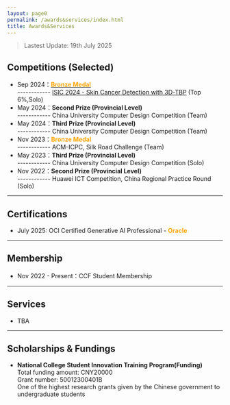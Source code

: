 ```yaml
---
layout: page0
permalink: /awards&services/index.html
title: Awards&Services
---
```


> Lastest Update: 19th July 2025 &nbsp;

## Competitions (Selected)

- Sep 2024：**[<font color='Orange'>Bronze Medal</font>](https://zhangtianze.com/myawards/ISIC-2024.png)** <br>
  ------------ [ISIC 2024 - Skin Cancer Detection with 3D-TBP](https://www.kaggle.com/competitions/isic-2024-challenge/leaderboard) (Top 6%,Solo) 
- May 2024：**Second Prize (Provincial Level)** <br>
  ------------ China University Computer Design Competition (Team) 
- May 2024：**Third Prize (Provincial Level)** <br>
  ------------ China University Computer Design Competition (Team)
- Nov 2023：**<font color='Orange'>Bronze Medal</font>** <br>
  ------------ ACM-ICPC, Silk Road Challenge (Team) 
- May 2023：**Third Prize (Provincial Level)** <br>
  ------------ China University Computer Design Competition (Solo)
- Nov 2022：**Second Prize (Provincial Level)** <br>
  ------------ Huawei ICT Competition, China Regional Practice Round (Solo)

---

## Certifications

- July 2025: OCl Certified Generative AI Professional - **<font color='Orange'>Oracle</font>**

---

## Membership

- Nov 2022 - Present：CCF Student Membership

---

## Services

- TBA

---

## Scholarships & Fundings

- **National College Student Innovation Training Program(Funding)**<br>Total funding amount: CNY20000<br>Grant number: 50012300401B<br>One of the highest research grants given by the Chinese government to undergraduate students
